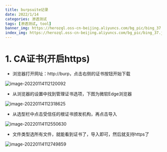 ```yaml
---
title: burpsuite记录
date: 2022/1/14
categories: 渗透测试
tags: [渗透测试, tool]
banner_img: https://herozql.oss-cn-beijing.aliyuncs.com/bg_pic/bing_37.jpg
index_img: https://herozql.oss-cn-beijing.aliyuncs.com/bg_pic/bing_37.jpg
---
```




# 1. CA证书(开启https)

- 浏览器打开网址：http://burp，点击右侧的证书按钮开始下载

![image-20220114112120092](https://herozql.oss-cn-beijing.aliyuncs.com/main/image-20220114112120092.png)

- 从浏览器的设置中找到管理证书选项，下图为微软Edge浏览器

![image-20220114112318625](https://herozql.oss-cn-beijing.aliyuncs.com/main/image-20220114112318625.png)

- 从选型栏中点击受信任的根证书颁发机构，再点击导入

![image-20220114112550630](https://herozql.oss-cn-beijing.aliyuncs.com/main/image-20220114112550630.png)

- 文件类型选所有文件，就能看到证书了，导入即可，然后就支持https了

![image-20220114112749859](https://herozql.oss-cn-beijing.aliyuncs.com/main/image-20220114112749859.png)